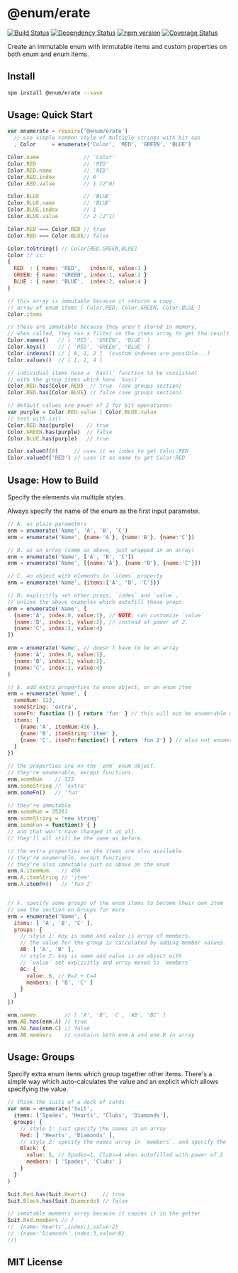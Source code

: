 # @enum/erate
[![Build Status](https://travis-ci.org/elidoran/node-enum-erate.svg?branch=master)](https://travis-ci.org/elidoran/node-enum-erate)
[![Dependency Status](https://gemnasium.com/elidoran/node-enum-erate.png)](https://gemnasium.com/elidoran/node-enum-erate)
[![npm version](https://badge.fury.io/js/%40enum%2Ferate.svg)](https://badge.fury.io/js/%40enum%2Ferate)
[![Coverage Status](https://coveralls.io/repos/github/elidoran/node-enum-erate/badge.svg?branch=master)](https://coveralls.io/github/elidoran/node-enum-erate?branch=master)

Create an immutable enum with immutable items and custom properties on both enum and enum items.

## Install

```sh
npm install @enum/erate --save
```

## Usage: Quick Start


```javascript
var enumerate = require('@enum/erate')
  // use simple common style of multiple strings with bit ops
  , Color     = enumerate('Color', 'RED', 'GREEN', 'BLUE')

Color.name              // 'Color'
Color.RED               // 'RED'
Color.RED.name          // 'RED'
Color.RED.index         // 0
Color.RED.value         // 1 (2^0)

Color.BLUE              // 'BLUE'
Color.BLUE.name         // 'BLUE'
Color.BLUE.index        // 1
Color.BLUE.value        // 2 (2^1)

Color.RED === Color.RED // true
Color.RED === Color.BLUE// false

Color.toString() // Color[RED,GREEN,BLUE]
Color // is:
{
  RED  : { name: 'RED',   index:0, value:1 }
  GREEN: { name: 'GREEN', index:1, value:2 }
  BLUE : { name: 'BLUE',  index:2, value:4 }
}

// this array is immutable because it returns a copy.
// array of enum items [ Color.RED, Color.GREEN, Color.BLUE ]
Color.items

// these are immutable because they aren't stored in memory,
// when called, they run a filter on the items array to get the result
Color.names()   // [ 'RED', 'GREEN', 'BLUE' ]
Color.keys()    // [ 'RED', 'GREEN', 'BLUE' ]
Color.indexes() // [ 0, 1, 2 ]  (custom indexes are possible...)
Color.values()  // [ 1, 2, 4 ]

// individual items have a `has()` function to be consistent
// with the group items which have `has()`
Color.RED.has(Color.RED)  // true  (see groups section)
Color.RED.has(Color.BLUE) // false (see groups section)

// default values are power of 2 for bit operations:
var purple = Color.RED.value | Color.BLUE.value
// test with is()
Color.RED.has(purple)    // true
Color.GREEN.has(purple)  // false
Color.BLUE.has(purple)   // true

Color.valueOf(0)     // uses it as index to get Color.RED
Color.valueOf('RED') // uses it as name to get Color.RED
```


## Usage: How to Build

Specify the elements via multiple styles.

Always specify the name of the enum as the first input parameter.

```javascript
// A. as plain parameters
enm = enumerate('Name', 'A', 'B', 'C')
enm = enumerate('Name', {name:'A'}, {name:'B'}, {name:'C'})

// B. as an array (same as above, just wrapped in an array)
enm = enumerate('Name', ['A', 'B', 'C'])
enm = enumerate('Name', [{name:'A'}, {name:'B'}, {name:'C'}])

// C. an object with elements in `items` property
enm = enumerate('Name', {items:['A', 'B', 'C']})

// D. explicitly set other props, `index` and `value`,
// unlike the above examples which autofill those props.
enm = enumerate('Name', [
  {name:'A', index:0, value:1}, // NOTE: can customize `value`
  {name:'B', index:1, value:2}, // instead of power of 2.
  {name:'C', index:2, value:4}
])

enm = enumerate('Name', // doesn't have to be an array
  {name:'A', index:0, value:1},
  {name:'B', index:1, value:2},
  {name:'C', index:2, value:4}
)

// E. add extra properties to enum object, or an enum item
enm = enumerate('Name', {
  someNum: 123,
  someString: 'extra',
  someFn: function () { return 'fun' } // this will not be enumerable on `enm`
  items: [
    {name:'A', itemNum:456 },
    {name:'B', itemString:'item' },
    {name:'C', itemFn:function() { return 'fun 2'} } // also not enumerable
  ]
})

// the properties are on the `enm` enum object.
// they're enumerable, except functions.
enm.someNum    // 123
enm.someString // 'extra'
enm.someFn()   // 'fun'

// they're immutable
enm.someNum = 35261
enm.someString = 'new string'
enm.someFun = function() { }
// and that won't have changed it at all.
// they'll all still be the same as before.

// the extra properties on the items are also available.
// they're enumerable, except functions.
// they're also immutable just as above on the enum
enm.A.itemNum    // 456
enm.A.itemString // 'item'
enm.A.itemFn()   // 'fun 2'


// F. specify some groups of the enum items to become their own item
// see the section on Groups for more
enm = enumerate('Name', {
  items: [ 'A', 'B', 'C' ],
  groups: {
    // style 1: key is name and value is array of members.
    // the value for the group is calculated by adding member values.
    AB: [ 'A', 'B' ],
    // style 2: key is name and value is an object with
    // `value` set explicitly and array moved to `members`
    BC: {
      value: 6, // B=2 + C=4
      members: [ 'B', 'C' ]
    }
  }
})

enm.names         // [ 'A', 'B', 'C', 'AB', 'BC' ]
enm.AB.has(enm.A) // true
enm.AB.has(enm.C) // false
enm.AB.members    // contains both enm.A and enm.B in array
```

## Usage: Groups

Specify extra enum items which group together other items. There's a simple way which auto-calculates the value and an explicit which allows specifying the value.

```javascript
// think the suits of a deck of cards
var enm = enumerate('Suit',
  items: ['Spades', 'Hearts', 'Clubs', 'Diamonds'],
  groups: {
    // style 1: just specify the names in an array
    Red: [ 'Hearts', 'Diamonds' ],
    // style 2: specify the names array in `members`, and specify the `value`
    Black: {
      value: 5, // Spades=1, Clubs=4 when autofilled with power of 2
      members: [ 'Spades', 'Clubs' ]
    }
  }
)

Suit.Red.has(Suit.Hearts)     // true
Suit.Black.has(Suit.Diamonds) // false

// immutable members array because it copies it in the getter
Suit.Red.members // [
//  {name:'Hearts',index:1,value:2}
//  {name:'Diamonds',index:3,value:8}
//]
```


## MIT License
